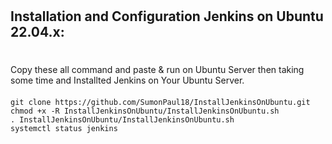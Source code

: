 #
## Installation and Configuration Jenkins on Ubuntu 22.04.x: 
#
#### 
Copy these all command and paste & run on Ubuntu Server then taking some time and Installted Jenkins on Your Ubuntu Server.
####
    git clone https://github.com/SumonPaul18/InstallJenkinsOnUbuntu.git
    chmod +x -R InstallJenkinsOnUbuntu/InstallJenkinsOnUbuntu.sh
    . InstallJenkinsOnUbuntu/InstallJenkinsOnUbuntu.sh
    systemctl status jenkins
#### 
